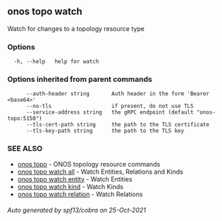 ## onos topo watch

Watch for changes to a topology resource type

### Options

```
  -h, --help   help for watch
```

### Options inherited from parent commands

```
      --auth-header string       Auth header in the form 'Bearer <base64>'
      --no-tls                   if present, do not use TLS
      --service-address string   the gRPC endpoint (default "onos-topo:5150")
      --tls-cert-path string     the path to the TLS certificate
      --tls-key-path string      the path to the TLS key
```

### SEE ALSO

* [onos topo](onos_topo.md)	 - ONOS topology resource commands
* [onos topo watch all](onos_topo_watch_all.md)	 - Watch Entities, Relations and Kinds
* [onos topo watch entity](onos_topo_watch_entity.md)	 - Watch Entities
* [onos topo watch kind](onos_topo_watch_kind.md)	 - Watch Kinds
* [onos topo watch relation](onos_topo_watch_relation.md)	 - Watch Relations

###### Auto generated by spf13/cobra on 25-Oct-2021
